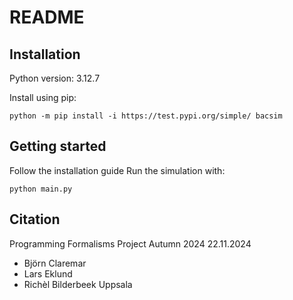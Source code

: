 # README
## Installation

Python version: 3.12.7

Install using pip:

``` console
python -m pip install -i https://test.pypi.org/simple/ bacsim 
```

## Getting started
Follow the installation guide
Run the simulation with:
``` console
python main.py
```

## Citation
Programming Formalisms Project Autumn 2024
22.11.2024
- Björn Claremar 
- Lars Eklund
- Richèl Bilderbeek
Uppsala